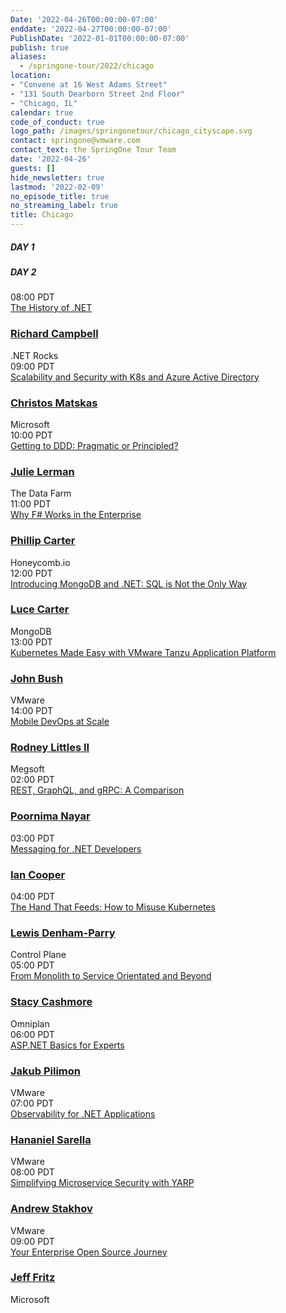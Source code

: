 ```yaml
---
Date: '2022-04-26T00:00:00-07:00'
enddate: '2022-04-27T00:00:00-07:00'
PublishDate: '2022-01-01T00:00:00-07:00'
publish: true
aliases:
  - /springone-tour/2022/chicago
location:
- "Convene at 16 West Adams Street"
- "131 South Dearborn Street 2nd Floor"
- "Chicago, IL"
calendar: true
code_of_conduct: true
logo_path: /images/springonetour/chicago_cityscape.svg
contact: springone@vmware.com
contact_text: the SpringOne Tour Team
date: '2022-04-26'
guests: []
hide_newsletter: true
lastmod: '2022-02-09'
no_episode_title: true
no_streaming_label: true
title: Chicago
---
```


<div class="day-toggle row"><h5 id="day-1" class="p-4 d-inline-block mb-0 day active">DAY 1</h5><h5 id="day-2" class="p-4 d-inline-block mb-0 day">DAY 2</h5></div>

<div id="day-1-agenda" class="agenda p-lg-5 p-3"><div class="row py-3 border-bottom flex-nowrap"><div class="time col-2 pl-0 h4"><script>convertTime("3/30/2022 15:00 UTC")</script>08:00 PDT</div><div class="talk-title col-5 h4"><a class="lightbox" href="#history">The History of .NET</a></div><div class="col-sm-1 col-0 px-0 px-0"></div><div class="name col-4"><h3 class="h4 py-0"><a href="/developer/team/richard-campbell/">Richard Campbell</a></h3><span class="company d-block fs-90 opacity-4">.NET Rocks</span></div></div><div id="history" class="p-md-5 p-3" style="display:none;width:600px;max-width:100%"><div class="h3 text-white">The History of .NET</div><p>.NET continues to evolve—but how did it get here? Join Richard Campbell on a tour of the history of .NET, Visual Studio, and the related tools that have been helping developers produce millions of applications. So many forces shape how development tools are created, and Richard ties together the story of the hardware, software, market, and political forces that have brought .NET to be an open source, cross-platform development platform. The winding path of .NET has been influenced by many things along the way, and the future looks bright!</p></div><div class="row py-3 border-bottom flex-nowrap"><div class="time col-2 pl-0 h4"><script>convertTime("3/30/2022 16:00 UTC")</script>09:00 PDT</div><div class="talk-title col-5 h4"><a class="lightbox" href="#scalability-and-security" name="&amp;lpos=apps_scodevmw : 77" onclick="s_objectID='apps_scodevmw : Scalability and Security with K8s and Azure Active Directory : 77'">Scalability and Security with K8s and Azure Active Directory</a></div><div class="col-sm-1 col-0 px-0"></div><div class="name col-4"><h3 class="h4 py-0"><a href="/developer/team/christos-matskas/">Christos Matskas</a></h3><span class="company d-block fs-90 opacity-4">Microsoft</span></div></div><div id="scalability-and-security" class="p-md-5 p-3" style="display:none;width:600px;max-width:100%"><div class="h3 text-white">Scalability and Security with K8s and Azure Active Directory</div><p>With more solutions moving to K8s, we need to provide robust ways to secure access to applications and services. In this session, we'll take a look at the latest features in Azure AD to allow K8s clusters to securely access cloud resources from anywhere, eliminating the need for secrets and keys. Join Christos to learn how to take your K8s clusters to the next level.</p></div><div class="row py-3 border-bottom flex-nowrap"><div class="time col-2 pl-0 h4"><script>convertTime("3/30/2022 17:00 UTC")</script>10:00 PDT</div><div class="talk-title col-5 h4"><a class="lightbox" href="#ddd">Getting to DDD: Pragmatic or Principled?</a></div><div class="col-sm-1 col-0 px-0"></div><div class="name col-4"><h3 class="h4 py-0"><a href="/developer/team/julie-lerman/">Julie Lerman</a></h3><span class="company d-block fs-90 opacity-4">The Data Farm</span></div></div><div id="ddd" class="p-md-5 p-3" style="display:none;width:600px;max-width:100%"><div class="h3 text-white">Getting to DDD: Pragmatic or Principled?</div><p>Domain-driven design (DDD) is a vast topic. There are so many wonderful concepts, philosophies, patterns, practices, and techniques to learn and benefit from. Some of the best minds in the industry have been tuning these practices for years to ensure developers are able to implement proven, successful approaches to software design. Domain modeling in particular is very specific with guidance on designing and coordinating the dance between the myriad moving parts in our system. Yet learning the principles of DDD can be daunting for developers who are new to it. To encourage and enable more developers to get on the path of DDD, is it reasonable to allow a more pragmatic approach over a principled approach of adhering strictly to DDD guidelines? Should developers be encouraged to start with low-hanging fruit that they can quickly benefit from in their software projects while they continue to learn, to gain a deeper understanding of domain-driven design in order to evolve and adapt their practices as they move closer and closer to the beauty we all know that can be achieved with DDD?</p></div><div class="row py-3 border-bottom flex-nowrap"><div class="time col-2 pl-0 h4"><script>convertTime("3/30/2022 18:00 UTC")</script>11:00 PDT</div><div class="talk-title col-5 h4"><a class="lightbox" href="#f-sharp">Why F# Works in the Enterprise</a></div><div class="col-sm-1 col-0 px-0"></div><div class="name col-4"><h3 class="h4 py-0"><a href="/developer/team/phillip-carter/">Phillip Carter</a></h3><span class="company d-block fs-90 opacity-4">Honeycomb.io</span></div></div><div id="f-sharp" class="p-md-5 p-3" style="display:none;width:600px;max-width:100%"><div class="h3 text-white">Why F# Works in the Enterprise</div><p>F# is a modern .NET language, built by Microsoft and a strong open source community. Although it carries a certain "coolness" factor that's not typically found in enterprise programming, F# has a storied history at Microsoft and other enterprises worldwide. In this talk, Phillip will cover some of that history and then dive into several reasons why F# is a great choice for your next project in an enterprise system. Phillip will cover aspects of the language, tooling, and ecosystem, and finish off with some suggestions for how to easily and safely incorporate F# into your codebase.</p></div><div class="row py-3 border-bottom flex-nowrap"><div class="time col-2 pl-0 h4"><script>convertTime("3/30/2022 19:00 UTC")</script>12:00 PDT</div><div class="talk-title col-5 h4"><a class="lightbox" href="#mongodb">Introducing MongoDB and .NET: SQL is Not the Only Way</a></div><div class="col-sm-1 col-0 px-0"></div><div class="name col-4"><h3 class="h4 py-0"><a href="/developer/team/luce-carter/">Luce Carter</a></h3><span class="company d-block fs-90 opacity-4">MongoDB</span></div></div><div id="mongodb" class="p-md-5 p-3" style="display:none;width:600px;max-width:100%"><div class="h3 text-white">Introducing MongoDB and .NET: SQL is Not the Only Way</div><p>Once upon a time, relational databases—or RDMS (think SQL)—were the only data store in town. But now there’s a competitor, Document Databases, aka NoSQL. In this talk, you'll learn about the basic differences between them, what MongoDB is, why document databases are so powerful, how MongoDB can be used with .NET, and some really cool use cases that show databases can be cool.</p></div><div class="row py-3 border-bottom flex-nowrap"><div class="time col-2 pl-0 h4"><script>convertTime("3/30/2022 20:00 UTC")</script>13:00 PDT</div><div class="talk-title col-5 h4"><a class="lightbox" href="#tap">Kubernetes Made Easy with VMware Tanzu Application Platform</a></div><div class="col-sm-1 col-0 px-0"></div><div class="name col-4"><h3 class="h4 py-0"><a href="/developer/team/john-bush/">John Bush</a></h3><span class="company d-block fs-90 opacity-4">VMware</span></div></div><div id="tap" class="p-md-5 p-3" style="display:none;width:600px;max-width:100%"><div class="h3 text-white">Kubernetes Made Easy with VMware Tanzu Application Platform</div><p>Kubernetes may be a powerful platform for running your containerized applications, but that power comes with a steep learning curve. Developers are often required to wrestle with Dockerfiles and walls of YAML to get their application properly deployed. This session will introduce you to VMware Tanzu Application Platform and show how it allows developers to stay focused on the application code and not have to worry about the complexities of containers and Kubernetes.</p></div><div class="row py-3 flex-nowrap"><div class="time col-2 pl-0 h4"><script>convertTime("3/30/2022 21:00 UTC")</script>14:00 PDT</div><div class="talk-title col-5 h4"><a class="lightbox" href="#mobile">Mobile DevOps at Scale</a></div><div class="col-sm-1 col-0 px-0"></div><div class="name col-4"><h3 class="h4 py-0"><a href="/developer/team/rodney-littles-ii/">Rodney Littles II</a></h3><span class="company d-block fs-90 opacity-4">Megsoft</span></div></div><div id="mobile" class="p-md-5 p-3" style="display:none;width:600px;max-width:100%"><div class="h3 text-white">Mobile DevOps at Scale</div><p>DevOps is a practice that many organizations are using to increase their ability to reliably release software. In the world of mobile applications, we need to ensure that a binary is shipped and that it's in line with server side changes. In this world of binaries and distributed back end systems, how do we handle development operations at scale? Continuous integration, releases, mobile binaries, signing, and testing all matter to an enterprise deploying mobile applications. We'll look at some good practices around how to version, build, test, sign, and release your mobile applications across an enterprise.</p></div></div>

<div id="day-2-agenda" class="agenda p-lg-5 p-3"><div class="row py-3 border-bottom flex-nowrap"><div class="time col-2 pl-0 h4"><script>convertTime("3/31/2022 09:00 UTC")</script>02:00 PDT</div><div class="talk-title col-5 h4"><a class="lightbox" href="#rest">REST, GraphQL, and gRPC: A Comparison</a></div><div class="col-sm-1 col-0 px-0"></div><div class="name col-4"><h3 class="h4 py-0"><a href="/developer/team/poornima-nayar/">Poornima Nayar</a></h3><span class="company d-block fs-90 opacity-4"></span></div></div><div id="rest" class="p-md-5 p-3" style="display:none;width:600px;max-width:100%"><div class="h3 text-white">REST, GraphQL, and gRPC: A Comparison</div><p>No matter the industry, applications need to talk to each other. So, developers often build bridges—Application Programming Interfaces (API)—to allow one system to communicate to another.</p><p>Over time, different API architectural styles have been released. Each of them has its own characteristics, patterns of data exchange, pros and cons. REST, GraphQL, and gRPC are three main options when it comes to API development and implementation. In this session, Poornima will cover what REST, GraphQL, and gRPC are from a .NET perspective and give you a comprehensive comparison between them.</p></div><div class="row py-3 border-bottom flex-nowrap"><div class="time col-2 pl-0 h4"><script>convertTime("3/31/2022 10:00 UTC")</script>03:00 PDT</div><div class="talk-title col-5 h4"><a class="lightbox" href="#messaging">Messaging for .NET Developers</a></div><div class="col-sm-1 col-0 px-0"></div><div class="name col-4"><h3 class="h4 py-0"><a href="/developer/team/ian-cooper/">Ian Cooper</a></h3><span class="company d-block fs-90 opacity-4"></span></div></div><div id="messaging" class="p-md-5 p-3" style="display:none;width:600px;max-width:100%"><div class="h3 text-white">Messaging for .NET Developers</div><p>In this talk we will look at why we might use messaging, and how we use messaging in a .NET app.</p><p>We'll start by exploring distribution and why we can think about conversations between processes being synchronous or asynchronous, and exposing functionality or exchanging data. Then we will talk about where messaging fits, and the contexts in which we might prefer it. Along the way we should get a better understanding of messaging compared to alternatives like sharing a database or HTTTP/GRPC.</p><p>Then we will show an example of using messaging in a .NET app.</p><p>Finally, we will give pointers to resources for those who wish to explore this topic in greater detail, now that they have mastered the basics.</p></div><div class="row py-3 border-bottom flex-nowrap"><div class="time col-2 pl-0 h4"><script>convertTime("3/31/2022 11:00 UTC")</script>04:00 PDT</div><div class="talk-title col-5 h4"><a class="lightbox" href="#misuse">The Hand That Feeds: How to Misuse Kubernetes</a></div><div class="col-sm-1 col-0 px-0"></div><div class="name col-4"><h3 class="h4 py-0"><a href="/developer/team/lewis-denham-parry/">Lewis Denham-Parry</a></h3><span class="company d-block fs-90 opacity-4">Control Plane</span></div></div><div id="misuse" class="p-md-5 p-3" style="display:none;width:600px;max-width:100%"><div class="h3 text-white">The Hand That Feeds: How to Misuse Kubernetes</div><p>We usually trust the hand that feeds, but what happens when we can't trust the hand that feeds us? How do we run applications when there is little to no trust?</p><p>In this session, we're going to start by taking a look at attack paths in and around Kubernetes, acting as a Red Team. We'll take advantage of an OWASP vulnerability within a supply chain attack giving us an entry point. From there, together we'll explore how an attacker can take further control of the cluster via lateral and vertical movements.</p><p>Once we have your attention from seeing how this could be someone's worst day, we'll look at how we can patch this up as a Blue Team. We’ll see what we have available from Kubernetes that can mitigate some of this disaster, and what practices we should put in place to further strengthen and defend our compute.</p><p>From attending this session, you'll leave with a Purple Team understanding of core concepts within Kubernetes, that defence is strengthened with depth, and how we can defend from Script Kiddies to Nation States.</p></div><div class="row py-3 border-bottom flex-nowrap"><div class="time col-2 pl-0 h4"><script>convertTime("3/31/2022 12:00 UTC")</script>05:00 PDT</div><div class="talk-title col-5 h4"><a class="lightbox" href="#monolith">From Monolith to Service Orientated and Beyond</a></div><div class="col-sm-1 col-0 px-0"></div><div class="name col-4"><h3 class="h4 py-0"><a href="/developer/team/stacy-cashmore/">Stacy Cashmore</a></h3><span class="company d-block fs-90 opacity-4">Omniplan</span></div></div><div id="monolith" class="p-md-5 p-3" style="display:none;width:600px;max-width:100%"><div class="h3 text-white">From Monolith to Service Orientated and Beyond</div><p>In the autumn of 2018, we were faced with an application that wasn't performing and was very hard to change. Deployment was hit and miss almost every time.</p><p>We did the thing that you're warned against (for good reason!) and started from scratch.</p><p>This is our journey on taking that application from technical concept to production: how we included the experience of our team in our initial decisions, the things we learnt as the code was evolving, and during performance testing. And what our plans are for the future to make it even better—and raise our team at the same time!</p></div><div class="row py-3 border-bottom flex-nowrap"><div class="time col-2 pl-0 h4"><script>convertTime("3/31/2022 13:00 UTC")</script>06:00 PDT</div><div class="talk-title col-5 h4"><a class="lightbox" href="#asp">ASP.NET Basics for Experts</a></div><div class="col-sm-1 col-0 px-0"></div><div class="name col-4"><h3 class="h4 py-0"><a href="/developer/team/jakub-pilimon/">Jakub Pilimon</a></h3><span class="company d-block fs-90 opacity-4">VMware</span></div></div><div id="asp" class="p-md-5 p-3" style="display:none;width:600px;max-width:100%"><div class="h3 text-white">ASP.NET Basics for Experts</div><p>People love to stay in their comfort zone; but what if you have to step outside of it and embrace a new programming language, one that happens to be ASP.NET?</p><p></p><p>Jakub is a Java/Spring developer and architect. He’s never used ASP.NET before and he has questions. Lots of questions.</p><p>Layla, a .NET developer, intends to answer Jakub’s questions and more in this demo-rich session.</p><p>But don’t worry, there will also be something for existing ASP.NET developers as we delve into the ways an ASP.NET application is configured to support services:</p><ul><li>Dependency injection and inversion of control</li><li>HTTP clients and policies</li><li>Resiliency and circuit breakers</li><li>Databases connections</li><li>Discovery clients</li><li>And more!</li></ul><p></p></div><div class="row py-3 border-bottom flex-nowrap"><div class="time col-2 pl-0 h4"><script>convertTime("3/31/2022 14:00 UTC")</script>07:00 PDT</div><div class="talk-title col-5 h4"><a class="lightbox" href="#observability">Observability for .NET Applications</a></div><div class="col-sm-1 col-0 px-0"></div><div class="name col-4"><h3 class="h4 py-0"><a href="/developer/team/hananiel-sarella/">Hananiel Sarella</a></h3><span class="company d-block fs-90 opacity-4">VMware</span></div></div><div id="observability" class="p-md-5 p-3" style="display:none;width:600px;max-width:100%"><div class="h3 text-white">Observability for .NET Applications</div><p>Distributed application architectures enable enterprises to easily scale their applications to meet increasing growth and demand. At the same time, the very technology choices that make it easy to build at scale also make it more challenging to maintain at scale. The maintainability of a system is directly dependent on the ability to infer its internal states from available data.</p><p>This session will focus on using the fully OSS project OpenTelemetry to add observability to modern cloud native .NET applications and getting the insight and data needed to maintain enterprise applications. We'll see how the three pillars of observability (traces, metrics, and logs) together provide the solid foundation needed to make production your favorite place on the internet!</p></div><div class="row py-3 border-bottom flex-nowrap"><div class="time col-2 pl-0 h4"><script>convertTime("3/31/2022 15:00 UTC")</script>08:00 PDT</div><div class="talk-title col-5 h4"><a class="lightbox" href="#yarp">Simplifying Microservice Security with YARP</a></div><div class="col-sm-1 col-0 px-0"></div><div class="name col-4"><h3 class="h4 py-0"><a href="/developer/team/andrew-stakhov/">Andrew Stakhov</a></h3><span class="company d-block fs-90 opacity-4">VMware</span></div></div><div id="yarp" class="p-md-5 p-3" style="display:none;width:600px;max-width:100%"><div class="h3 text-white">Simplifying Microservice Security with YARP</div><p>With constantly emerging attack vectors, evolving security standards, inherent complexity in implementation libraries, and lack of general security expertise, it's no wonder teams are scratching their heads when trying to secure their microservices. With API gateways becoming a common pattern to consolidate API surface, there's a golden opportunity to offload some of the security complexity into a centralized place. This session will look at how Microsoft's new .NET library called Yet Another Reverse Proxy (YARP) can be used to secure applications in a variety of scenarios.</p><p>Attendees will learn how to use YARP to create a uniform API surface for their apps, apply different security strategies, integrate with Federated Identity providers with OpenID Connect, and bridge line-of-business application security requirements with those of the greater organization.</p></div><div class="row py-3 flex-nowrap"><div class="time col-2 pl-0 h4"><script>convertTime("3/31/2022 16:00 UTC")</script>09:00 PDT</div><div class="talk-title col-5 h4"><a class="lightbox" href="#enterprise">Your Enterprise Open Source Journey</a></div><div class="col-sm-1 col-0 px-0"></div><div class="name col-4"><h3 class="h4 py-0"><a href="/developer/team/jeff-fritz/">Jeff Fritz</a></h3><span class="company d-block fs-90 opacity-4">Microsoft</span></div></div><div id="enterprise" class="p-md-5 p-3" style="display:none;width:600px;max-width:100%"><div class="h3 text-white">Your Enterprise Open Source Journey</div><p>Open source software has been in the tech news a lot over the past 12 months. Sometimes it's been for good reasons, and sometimes for bad. No matter how you approach it, your enterprise is now part of the open source community. How do you accept new software, plan for upgrades, and contribute to those projects? In this talk, Jeff Fritz will pilot you through onboarding, maintenance strategies, and inventory management for working with open source software.</p></div></div>
